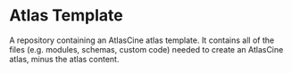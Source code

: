 # Atlas Template

A repository containing an AtlasCine atlas template. It contains all of the files (e.g. modules, schemas, custom code) needed to create an AtlasCine atlas, minus the atlas content. 